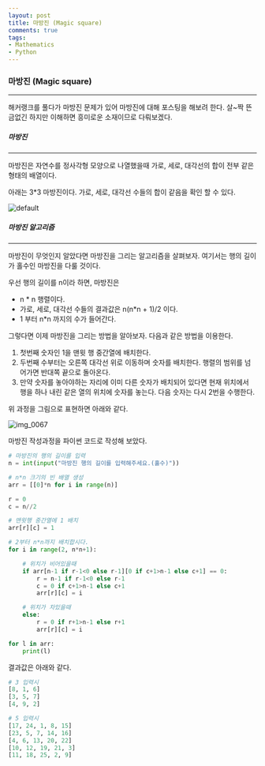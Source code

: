 ```yaml
---
layout: post
title: 마방진 (Magic square)
comments: true
tags:
- Mathematics
- Python
---
```




### 마방진 (Magic square)

---

해커랭크를 풀다가 마방진 문제가 있어 마방진에 대해 포스팅을 해보려 한다. 살~짝 뜬금없긴 하지만 이해하면 흥미로운 소재이므로 다뤄보겠다.



##### 마방진

---

마방진은 자연수를 정사각형 모양으로 나열했을때 가로, 세로, 대각선의 합이 전부 같은 형태의 배열이다.



아래는 3*3 마방진이다. 가로, 세로, 대각선 수들의 합이 같음을 확인 할 수 있다.

![default](https://user-images.githubusercontent.com/28145780/45587278-ca6c3480-b93e-11e8-834d-e37f6c6f939e.png)



##### 마방진 알고리즘

---

마방진이 무엇인지 알았다면 마방진을 그리는 알고리즘을 살펴보자. 여기서는 행의 길이가 홀수인 마방진을 다룰 것이다.

우선 행의 길이를 n이라 하면, 마방진은

* n * n 행렬이다.
* 가로, 세로, 대각선 수들의 결과값은 n(n*n + 1)/2 이다.
* 1 부터 n*n 까지의 수가 들어간다.

그렇다면 이제 마방진을 그리는 방법을 알아보자. 다음과 같은 방법을 이용한다.



1. 첫번째 숫자인 1을 맨윗 행 중간열에 배치한다.
2. 두번째 수부터는 오른쪽 대각선 위로 이동하며 숫자를 배치한다. 행렬의 범위를 넘어가면 반대쪽 끝으로 돌아온다.
3. 만약 숫자를 놓아야하는 자리에 이미 다른 숫자가 배치되어 있다면 현재 위치에서 행을 하나 내린 같은 열의 위치에 숫자를 놓는다. 다음 숫자는 다시 2번을 수행한다.

위 과정을 그림으로 표현하면 아래와 같다.

![img_0067](https://user-images.githubusercontent.com/28145780/49798006-885b5f00-fd84-11e8-85fe-b8a44d1cf6b9.jpeg)


마방진 작성과정을 파이썬 코드로 작성해 보았다.

```python
# 마방진의 행의 길이를 입력
n = int(input("마방진 행의 길이를 입력해주세요.(홀수)"))

# n*n 크기의 빈 배열 생성
arr = [[0]*n for i in range(n)]

r = 0
c = n//2

# 맨윗행 중간열에 1 배치
arr[r][c] = 1

# 2부터 n*n까지 배치합시다.
for i in range(2, n*n+1):

    # 위치가 비어있을때
    if arr[n-1 if r-1<0 else r-1][0 if c+1>n-1 else c+1] == 0:
        r = n-1 if r-1<0 else r-1
        c = 0 if c+1>n-1 else c+1
        arr[r][c] = i

    # 위치가 차있을때
    else:
        r = 0 if r+1>n-1 else r+1
        arr[r][c] = i

for l in arr:
    print(l)
```



결과값은 아래와 같다.

```python
# 3 입력시
[8, 1, 6]
[3, 5, 7]
[4, 9, 2]

# 5 입력시
[17, 24, 1, 8, 15]
[23, 5, 7, 14, 16]
[4, 6, 13, 20, 22]
[10, 12, 19, 21, 3]
[11, 18, 25, 2, 9]
```



